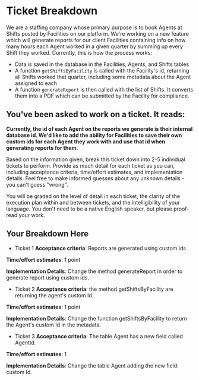# Ticket Breakdown
We are a staffing company whose primary purpose is to book Agents at Shifts posted by Facilities on our platform. We're working on a new feature which will generate reports for our client Facilities containing info on how many hours each Agent worked in a given quarter by summing up every Shift they worked. Currently, this is how the process works:

- Data is saved in the database in the Facilities, Agents, and Shifts tables
- A function `getShiftsByFacility` is called with the Facility's id, returning all Shifts worked that quarter, including some metadata about the Agent assigned to each
- A function `generateReport` is then called with the list of Shifts. It converts them into a PDF which can be submitted by the Facility for compliance.

## You've been asked to work on a ticket. It reads:

**Currently, the id of each Agent on the reports we generate is their internal database id. We'd like to add the ability for Facilities to save their own custom ids for each Agent they work with and use that id when generating reports for them.**


Based on the information given, break this ticket down into 2-5 individual tickets to perform. Provide as much detail for each ticket as you can, including acceptance criteria, time/effort estimates, and implementation details. Feel free to make informed guesses about any unknown details - you can't guess "wrong".


You will be graded on the level of detail in each ticket, the clarity of the execution plan within and between tickets, and the intelligibility of your language. You don't need to be a native English speaker, but please proof-read your work.

## Your Breakdown Here

- Ticket 1
**Acceptance criteria**: Reports are generated using custom ids

**Time/effort estimates**: 1 point

**Implementation Details**: Change the method generateReport in order to generate report using custom ids. 

- Ticket 2
**Acceptance criteria**: the method getShiftsByFacility are returning the agent's custom Id.

**Time/effort estimates**: 1 point

**Implementation Details**: Change the function getShiftsByFacility to return the Agent's custom Id in the metadata.


- Ticket 3
**Acceptance criteria**: The table Agent has a new field called AgentId.

**Time/effort estimates**: 1

**Implementation Details**: Change the table Agent adding the new field: custom Id.